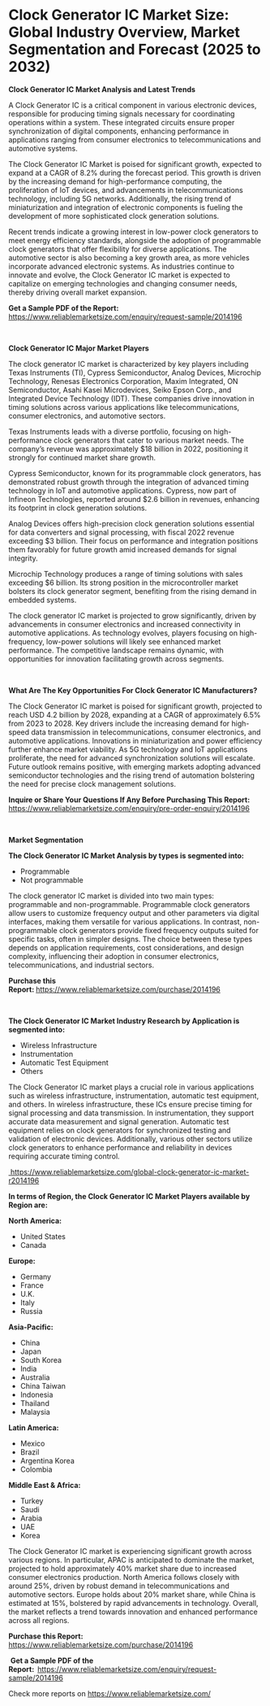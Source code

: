 <p><h1>Clock Generator IC Market Size: Global Industry Overview, Market Segmentation and Forecast (2025 to 2032)</h1></p><p><strong>Clock Generator IC Market Analysis and Latest Trends</strong></p>
<p><p>A Clock Generator IC is a critical component in various electronic devices, responsible for producing timing signals necessary for coordinating operations within a system. These integrated circuits ensure proper synchronization of digital components, enhancing performance in applications ranging from consumer electronics to telecommunications and automotive systems.</p><p>The Clock Generator IC Market is poised for significant growth, expected to expand at a CAGR of 8.2% during the forecast period. This growth is driven by the increasing demand for high-performance computing, the proliferation of IoT devices, and advancements in telecommunications technology, including 5G networks. Additionally, the rising trend of miniaturization and integration of electronic components is fueling the development of more sophisticated clock generation solutions.</p><p>Recent trends indicate a growing interest in low-power clock generators to meet energy efficiency standards, alongside the adoption of programmable clock generators that offer flexibility for diverse applications. The automotive sector is also becoming a key growth area, as more vehicles incorporate advanced electronic systems. As industries continue to innovate and evolve, the Clock Generator IC market is expected to capitalize on emerging technologies and changing consumer needs, thereby driving overall market expansion.</p></p>
<p><strong>Get a Sample PDF of the Report:&nbsp;</strong> <a href="https://www.reliablemarketsize.com/enquiry/request-sample/2014196?utm_campaign=2444&utm_medium=2&utm_source=Github&utm_content=ia&utm_term=29032025&utm_id=clock-generator-ic">https://www.reliablemarketsize.com/enquiry/request-sample/2014196</a></p>
<p>&nbsp;</p>
<p><strong>Clock Generator IC Major Market Players</strong></p>
<p><p>The clock generator IC market is characterized by key players including Texas Instruments (TI), Cypress Semiconductor, Analog Devices, Microchip Technology, Renesas Electronics Corporation, Maxim Integrated, ON Semiconductor, Asahi Kasei Microdevices, Seiko Epson Corp., and Integrated Device Technology (IDT). These companies drive innovation in timing solutions across various applications like telecommunications, consumer electronics, and automotive sectors.</p><p>Texas Instruments leads with a diverse portfolio, focusing on high-performance clock generators that cater to various market needs. The company’s revenue was approximately $18 billion in 2022, positioning it strongly for continued market share growth.</p><p>Cypress Semiconductor, known for its programmable clock generators, has demonstrated robust growth through the integration of advanced timing technology in IoT and automotive applications. Cypress, now part of Infineon Technologies, reported around $2.6 billion in revenues, enhancing its footprint in clock generation solutions.</p><p>Analog Devices offers high-precision clock generation solutions essential for data converters and signal processing, with fiscal 2022 revenue exceeding $3 billion. Their focus on performance and integration positions them favorably for future growth amid increased demands for signal integrity.</p><p>Microchip Technology produces a range of timing solutions with sales exceeding $6 billion. Its strong position in the microcontroller market bolsters its clock generator segment, benefiting from the rising demand in embedded systems.</p><p>The clock generator IC market is projected to grow significantly, driven by advancements in consumer electronics and increased connectivity in automotive applications. As technology evolves, players focusing on high-frequency, low-power solutions will likely see enhanced market performance. The competitive landscape remains dynamic, with opportunities for innovation facilitating growth across segments.</p></p>
<p>&nbsp;</p>
<p><strong>What Are The Key Opportunities For Clock Generator IC Manufacturers?</strong></p>
<p><p>The Clock Generator IC market is poised for significant growth, projected to reach USD 4.2 billion by 2028, expanding at a CAGR of approximately 6.5% from 2023 to 2028. Key drivers include the increasing demand for high-speed data transmission in telecommunications, consumer electronics, and automotive applications. Innovations in miniaturization and power efficiency further enhance market viability. As 5G technology and IoT applications proliferate, the need for advanced synchronization solutions will escalate. Future outlook remains positive, with emerging markets adopting advanced semiconductor technologies and the rising trend of automation bolstering the need for precise clock management solutions.</p></p>
<p><strong>Inquire or Share Your Questions If Any Before Purchasing This Report:</strong> <a href="https://www.reliablemarketsize.com/enquiry/pre-order-enquiry/2014196?utm_campaign=2444&utm_medium=2&utm_source=Github&utm_content=ia&utm_term=29032025&utm_id=clock-generator-ic">https://www.reliablemarketsize.com/enquiry/pre-order-enquiry/2014196</a></p>
<p>&nbsp;</p>
<p><strong>Market Segmentation</strong></p>
<p><strong>The Clock Generator IC Market Analysis by types is segmented into:</strong></p>
<p><ul><li>Programmable</li><li>Not programmable</li></ul></p>
<p><p>The clock generator IC market is divided into two main types: programmable and non-programmable. Programmable clock generators allow users to customize frequency output and other parameters via digital interfaces, making them versatile for various applications. In contrast, non-programmable clock generators provide fixed frequency outputs suited for specific tasks, often in simpler designs. The choice between these types depends on application requirements, cost considerations, and design complexity, influencing their adoption in consumer electronics, telecommunications, and industrial sectors.</p></p>
<p><strong>Purchase this Report:&nbsp;</strong><a href="https://www.reliablemarketsize.com/purchase/2014196?utm_campaign=2444&utm_medium=2&utm_source=Github&utm_content=ia&utm_term=29032025&utm_id=clock-generator-ic">https://www.reliablemarketsize.com/purchase/2014196</a></p>
<p>&nbsp;</p>
<p><strong>The Clock Generator IC Market Industry Research by Application is segmented into:</strong></p>
<p><ul><li>Wireless Infrastructure</li><li>Instrumentation</li><li>Automatic Test Equipment</li><li>Others</li></ul></p>
<p><p>The Clock Generator IC market plays a crucial role in various applications such as wireless infrastructure, instrumentation, automatic test equipment, and others. In wireless infrastructure, these ICs ensure precise timing for signal processing and data transmission. In instrumentation, they support accurate data measurement and signal generation. Automatic test equipment relies on clock generators for synchronized testing and validation of electronic devices. Additionally, various other sectors utilize clock generators to enhance performance and reliability in devices requiring accurate timing control.</p></p>
<p><a href="https://www.reliablemarketsize.com/global-clock-generator-ic-market-r2014196?utm_campaign=2444&utm_medium=2&utm_source=Github&utm_content=ia&utm_term=29032025&utm_id=clock-generator-ic">&nbsp;https://www.reliablemarketsize.com/global-clock-generator-ic-market-r2014196</a></p>
<p><strong>In terms of Region, the Clock Generator IC Market Players available by Region are:</strong></p>
<p>
    <p> <strong> North America: </strong>
        <ul>
            <li>United States</li>
            <li>Canada</li>
        </ul>
        </p> 
    <p> <strong> Europe: </strong>
        <ul>
            <li>Germany</li>
            <li>France</li>
            <li>U.K.</li>
            <li>Italy</li>
            <li>Russia</li>
        </ul>
        </p> 
    <p> <strong> Asia-Pacific: </strong>
        <ul>
            <li>China</li>
            <li>Japan</li>
            <li>South Korea</li>
            <li>India</li>
            <li>Australia</li>
            <li>China Taiwan</li>
            <li>Indonesia</li>
            <li>Thailand</li>
            <li>Malaysia</li>
        </ul>
        </p> 
    <p> <strong> Latin America: </strong>
        <ul>
            <li>Mexico</li>
            <li>Brazil</li>
            <li>Argentina Korea</li>
            <li>Colombia</li>
        </ul>
        </p> 
    <p> <strong> Middle East & Africa: </strong>
        <ul>
            <li>Turkey</li>
            <li>Saudi</li>
            <li>Arabia</li>
            <li>UAE</li>
            <li>Korea</li>
        </ul>
    </p>
    </p>
<p><p>The Clock Generator IC market is experiencing significant growth across various regions. In particular, APAC is anticipated to dominate the market, projected to hold approximately 40% market share due to increased consumer electronics production. North America follows closely with around 25%, driven by robust demand in telecommunications and automotive sectors. Europe holds about 20% market share, while China is estimated at 15%, bolstered by rapid advancements in technology. Overall, the market reflects a trend towards innovation and enhanced performance across all regions.</p></p>
<p><strong>Purchase this Report: </strong><a href="https://www.reliablemarketsize.com/purchase/2014196?utm_campaign=2444&utm_medium=2&utm_source=Github&utm_content=ia&utm_term=29032025&utm_id=clock-generator-ic">https://www.reliablemarketsize.com/purchase/2014196</a></p>
<p>&nbsp;<strong>Get a Sample PDF of the Report:&nbsp;&nbsp;</strong><a href="https://www.reliablemarketsize.com/enquiry/request-sample/2014196?utm_campaign=2444&utm_medium=2&utm_source=Github&utm_content=ia&utm_term=29032025&utm_id=clock-generator-ic">https://www.reliablemarketsize.com/enquiry/request-sample/2014196</a></p>
<p><strong></strong></p>
<p>Check more reports on <a href="https://www.reliablemarketsize.com/?utm_campaign=2444&utm_medium=2&utm_source=Github&utm_content=ia&utm_term=29032025&utm_id=clock-generator-ic">https://www.reliablemarketsize.com/</a></p>